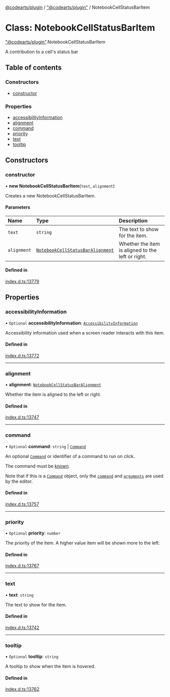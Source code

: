 [@codearts/plugin](../README.md) / ["@codearts/plugin"](../modules/_codearts_plugin_.md) / NotebookCellStatusBarItem

# Class: NotebookCellStatusBarItem

["@codearts/plugin"](../modules/_codearts_plugin_.md).NotebookCellStatusBarItem

A contribution to a cell's status bar

## Table of contents

### Constructors

- [constructor](codearts_plugin_.NotebookCellStatusBarItem.md#constructor)

### Properties

- [accessibilityInformation](codearts_plugin_.NotebookCellStatusBarItem.md#accessibilityinformation)
- [alignment](codearts_plugin_.NotebookCellStatusBarItem.md#alignment)
- [command](codearts_plugin_.NotebookCellStatusBarItem.md#command)
- [priority](codearts_plugin_.NotebookCellStatusBarItem.md#priority)
- [text](codearts_plugin_.NotebookCellStatusBarItem.md#text)
- [tooltip](codearts_plugin_.NotebookCellStatusBarItem.md#tooltip)

## Constructors

### constructor

• **new NotebookCellStatusBarItem**(`text`, `alignment`)

Creates a new NotebookCellStatusBarItem.

#### Parameters

| Name | Type | Description |
| :------ | :------ | :------ |
| `text` | `string` | The text to show for the item. |
| `alignment` | [`NotebookCellStatusBarAlignment`](../enums/codearts_plugin_.NotebookCellStatusBarAlignment.md) | Whether the item is aligned to the left or right. |

#### Defined in

[index.d.ts:13779](https://github.com/huaweicloud/cloudide-plugin-api/blob/a055dd0/index.d.ts#L13779)

## Properties

### accessibilityInformation

• `Optional` **accessibilityInformation**: [`AccessibilityInformation`](../interfaces/codearts_plugin_.AccessibilityInformation.md)

Accessibility information used when a screen reader interacts with this item.

#### Defined in

[index.d.ts:13772](https://github.com/huaweicloud/cloudide-plugin-api/blob/a055dd0/index.d.ts#L13772)

___

### alignment

• **alignment**: [`NotebookCellStatusBarAlignment`](../enums/codearts_plugin_.NotebookCellStatusBarAlignment.md)

Whether the item is aligned to the left or right.

#### Defined in

[index.d.ts:13747](https://github.com/huaweicloud/cloudide-plugin-api/blob/a055dd0/index.d.ts#L13747)

___

### command

• `Optional` **command**: `string` \| [`Command`](../interfaces/codearts_plugin_.Command.md)

An optional [`Command`](../interfaces/codearts_plugin_.Command.md) or identifier of a command to run on click.

The command must be [known](../modules/codearts_plugin_.commands.md#getcommands).

Note that if this is a [`Command`](../interfaces/codearts_plugin_.Command.md) object, only the [`command`](../interfaces/codearts_plugin_.Command.md#command) and [`arguments`](../interfaces/codearts_plugin_.Command.md#arguments)
are used by the editor.

#### Defined in

[index.d.ts:13757](https://github.com/huaweicloud/cloudide-plugin-api/blob/a055dd0/index.d.ts#L13757)

___

### priority

• `Optional` **priority**: `number`

The priority of the item. A higher value item will be shown more to the left.

#### Defined in

[index.d.ts:13767](https://github.com/huaweicloud/cloudide-plugin-api/blob/a055dd0/index.d.ts#L13767)

___

### text

• **text**: `string`

The text to show for the item.

#### Defined in

[index.d.ts:13742](https://github.com/huaweicloud/cloudide-plugin-api/blob/a055dd0/index.d.ts#L13742)

___

### tooltip

• `Optional` **tooltip**: `string`

A tooltip to show when the item is hovered.

#### Defined in

[index.d.ts:13762](https://github.com/huaweicloud/cloudide-plugin-api/blob/a055dd0/index.d.ts#L13762)
